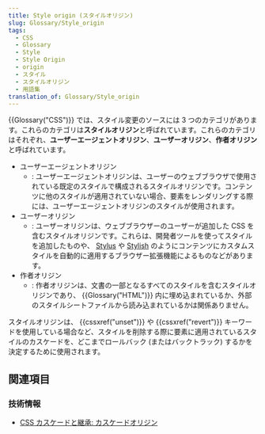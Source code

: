 ```yaml
---
title: Style origin (スタイルオリジン)
slug: Glossary/Style_origin
tags:
  - CSS
  - Glossary
  - Style
  - Style Origin
  - origin
  - スタイル
  - スタイルオリジン
  - 用語集
translation_of: Glossary/Style_origin
---
```

{{Glossary("CSS")}} では、スタイル変更のソースには 3 つのカテゴリがあります。これらのカテゴリは**スタイルオリジン**と呼ばれています。これらのカテゴリはそれぞれ、**ユーザーエージェントオリジン**、**ユーザーオリジン**、**作者オリジン**と呼ばれています。

- ユーザーエージェントオリジン
  - : ユーザーエージェントオリジンは、ユーザーのウェブブラウザで使用されている既定のスタイルで構成されるスタイルオリジンです。コンテンツに他のスタイルが適用されていない場合、要素をレンダリングする際には、ユーザーエージェントオリジンのスタイルが使用されます。
- ユーザーオリジン
  - : ユーザーオリジンは、ウェブブラウザーのユーザーが追加した CSS を含むスタイルオリジンです。これらは、開発者ツールを使ってスタイルを追加したものや、 [Stylus](https://add0n.com/stylus.html) や [Stylish](https://userstyles.org/) のようにコンテンツにカスタムスタイルを自動的に適用するブラウザー拡張機能によるものなどがあります。
- 作者オリジン
  - : 作者オリジンは、文書の一部となるすべてのスタイルを含むスタイルオリジンであり、 {{Glossary("HTML")}} 内に埋め込まれているか、外部のスタイルシートファイルから読み込まれているかは関係ありません。

スタイルオリジンは、 {{cssxref("unset")}} や {{cssxref("revert")}} キーワードを使用している場合など、スタイルを削除する際に要素に適用されているスタイルのカスケードを、どこまでロールバック (またはバックトラック) するかを決定するために使用されます。

## 関連項目

### 技術情報

- [CSS カスケードと継承: カスケードオリジン](https://drafts.csswg.org/css-cascade-4/#cascading-origins)
